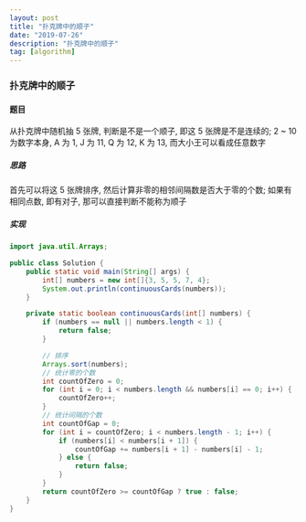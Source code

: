 ```yaml
---
layout: post
title: "扑克牌中的顺子"
date: "2019-07-26"
description: "扑克牌中的顺子"
tag: [algorithm]
---
```


### 扑克牌中的顺子

#### 题目
从扑克牌中随机抽 5 张牌, 判断是不是一个顺子, 即这 5 张牌是不是连续的; 2 ~ 10 为数字本身, A 为 1, J 为 11, Q 为 12, K 为 13, 而大小王可以看成任意数字

##### 思路
首先可以将这 5 张牌排序, 然后计算非零的相邻间隔数是否大于零的个数; 如果有相同点数, 即有对子, 那可以直接判断不能称为顺子

##### 实现
```Java
import java.util.Arrays;

public class Solution {
    public static void main(String[] args) {
        int[] numbers = new int[]{3, 5, 5, 7, 4};
        System.out.println(continuousCards(numbers));
    }

    private static boolean continuousCards(int[] numbers) {
        if (numbers == null || numbers.length < 1) {
            return false;
        }

        // 排序
        Arrays.sort(numbers);
        // 统计零的个数
        int countOfZero = 0;
        for (int i = 0; i < numbers.length && numbers[i] == 0; i++) {
            countOfZero++;
        }
        // 统计间隔的个数
        int countOfGap = 0;
        for (int i = countOfZero; i < numbers.length - 1; i++) {
            if (numbers[i] < numbers[i + 1]) {
                countOfGap += numbers[i + 1] - numbers[i] - 1;
            } else {
                return false;
            }
        }
        return countOfZero >= countOfGap ? true : false;
    }
}
```

